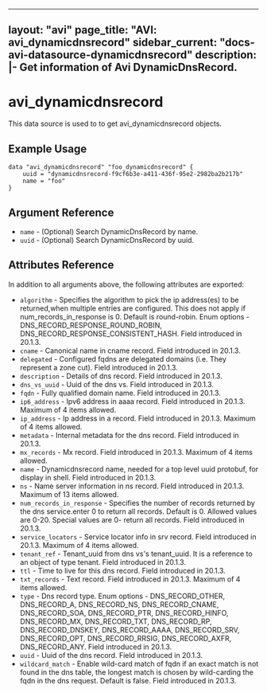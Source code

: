 <!--
    Copyright 2021 VMware, Inc.
    SPDX-License-Identifier: Mozilla Public License 2.0
-->
---
layout: "avi"
page_title: "AVI: avi_dynamicdnsrecord"
sidebar_current: "docs-avi-datasource-dynamicdnsrecord"
description: |-
  Get information of Avi DynamicDnsRecord.
---

# avi_dynamicdnsrecord

This data source is used to to get avi_dynamicdnsrecord objects.

## Example Usage

```hcl
data "avi_dynamicdnsrecord" "foo_dynamicdnsrecord" {
    uuid = "dynamicdnsrecord-f9cf6b3e-a411-436f-95e2-2982ba2b217b"
    name = "foo"
}
```

## Argument Reference

* `name` - (Optional) Search DynamicDnsRecord by name.
* `uuid` - (Optional) Search DynamicDnsRecord by uuid.

## Attributes Reference

In addition to all arguments above, the following attributes are exported:

* `algorithm` - Specifies the algorithm to pick the ip address(es) to be returned,when multiple entries are configured. This does not apply if num_records_in_response is 0. Default is round-robin. Enum options - DNS_RECORD_RESPONSE_ROUND_ROBIN, DNS_RECORD_RESPONSE_CONSISTENT_HASH. Field introduced in 20.1.3.
* `cname` - Canonical name in cname record. Field introduced in 20.1.3.
* `delegated` - Configured fqdns are delegated domains (i.e. They represent a zone cut). Field introduced in 20.1.3.
* `description` - Details of dns record. Field introduced in 20.1.3.
* `dns_vs_uuid` - Uuid of the dns vs. Field introduced in 20.1.3.
* `fqdn` - Fully qualified domain name. Field introduced in 20.1.3.
* `ip6_address` - Ipv6 address in aaaa record. Field introduced in 20.1.3. Maximum of 4 items allowed.
* `ip_address` - Ip address in a record. Field introduced in 20.1.3. Maximum of 4 items allowed.
* `metadata` - Internal metadata for the dns record. Field introduced in 20.1.3.
* `mx_records` - Mx record. Field introduced in 20.1.3. Maximum of 4 items allowed.
* `name` - Dynamicdnsrecord name, needed for a top level uuid protobuf, for display in shell. Field introduced in 20.1.3.
* `ns` - Name server information in ns record. Field introduced in 20.1.3. Maximum of 13 items allowed.
* `num_records_in_response` - Specifies the number of records returned by the dns service.enter 0 to return all records. Default is 0. Allowed values are 0-20. Special values are 0- return all records. Field introduced in 20.1.3.
* `service_locators` - Service locator info in srv record. Field introduced in 20.1.3. Maximum of 4 items allowed.
* `tenant_ref` - Tenant_uuid from dns vs's tenant_uuid. It is a reference to an object of type tenant. Field introduced in 20.1.3.
* `ttl` - Time to live for this dns record. Field introduced in 20.1.3.
* `txt_records` - Text record. Field introduced in 20.1.3. Maximum of 4 items allowed.
* `type` - Dns record type. Enum options - DNS_RECORD_OTHER, DNS_RECORD_A, DNS_RECORD_NS, DNS_RECORD_CNAME, DNS_RECORD_SOA, DNS_RECORD_PTR, DNS_RECORD_HINFO, DNS_RECORD_MX, DNS_RECORD_TXT, DNS_RECORD_RP, DNS_RECORD_DNSKEY, DNS_RECORD_AAAA, DNS_RECORD_SRV, DNS_RECORD_OPT, DNS_RECORD_RRSIG, DNS_RECORD_AXFR, DNS_RECORD_ANY. Field introduced in 20.1.3.
* `uuid` - Uuid of the dns record. Field introduced in 20.1.3.
* `wildcard_match` - Enable wild-card match of fqdn  if an exact match is not found in the dns table, the longest match is chosen by wild-carding the fqdn in the dns request. Default is false. Field introduced in 20.1.3.

